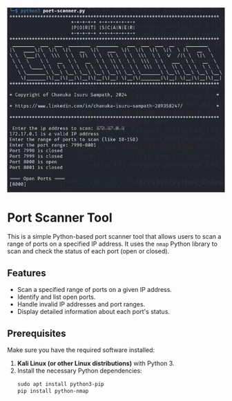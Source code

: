 ![Image description](https://github.com/RIO6IX/port-scanner-py/raw/main/sanner.png)


# Port Scanner Tool

This is a simple Python-based port scanner tool that allows users to scan a range of ports on a specified IP address. It uses the `nmap` Python library to scan and check the status of each port (open or closed).

## Features

- Scan a specified range of ports on a given IP address.
- Identify and list open ports.
- Handle invalid IP addresses and port ranges.
- Display detailed information about each port's status.

## Prerequisites

Make sure you have the required software installed:

1. **Kali Linux (or other Linux distributions)** with Python 3.
2. Install the necessary Python dependencies:
   ```
   sudo apt install python3-pip
   pip install python-nmap


   
